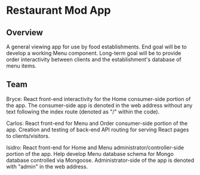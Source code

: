 # Restaurant Mod App

## Overview

A general viewing app for use by food establishments. End goal will be to develop a working Menu component. Long-term goal will be to provide order interactivity between clients and the establishment's database of menu items.

## Team
Bryce: React front-end interactivity for the Home consumer-side portion of the app. The consumer-side app is denoted in the web address without any text following the index route (denoted as "/" within the code).

Carlos: React front-end for Menu and Order consumer-side portion of the app. Creation and testing of back-end API routing for serving React pages to clients/visitors.

Isidro: React front-end for Home and Menu administrator/controller-side portion of the app. Help develop Menu database schema for Mongo database controlled via Mongoose. Administrator-side of the app is denoted with "admin" in the web address.
